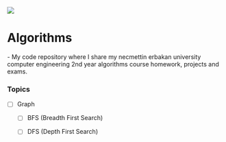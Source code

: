 ![](https://img.shields.io/badge/C%2B%2B-00599C?style=for-the-badge&logo=c%2B%2B&logoColor=white)

# Algorithms

*-* My code repository where I share my necmettin erbakan university computer engineering 2nd year algorithms course homework, projects and exams.

### Topics

* [ ] Graph
    
  - [ ] BFS (Breadth First Search)
  
  - [ ] DFS (Depth First Search)
